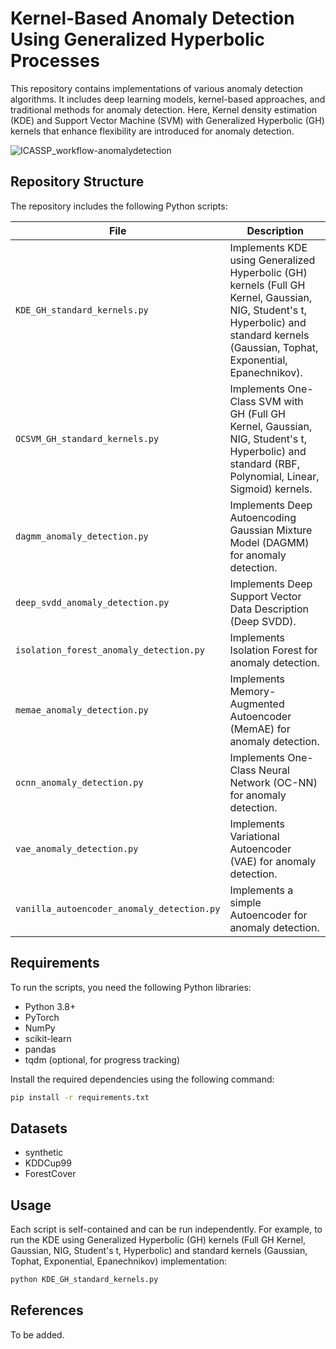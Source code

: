 # Kernel-Based Anomaly Detection Using Generalized Hyperbolic Processes

This repository contains implementations of various anomaly detection algorithms. It includes deep learning models, kernel-based approaches, and traditional methods for anomaly detection. Here, Kernel density estimation (KDE) and Support Vector Machine (SVM) with Generalized Hyperbolic (GH) kernels that enhance flexibility are introduced for anomaly detection.

![ICASSP_workflow-anomalydetection](https://github.com/user-attachments/assets/14bce25d-8fed-4cf1-ba1e-59f7f2c0596d)

## **Repository Structure**
The repository includes the following Python scripts:

| File                               | Description                                                                 |
|------------------------------------|-----------------------------------------------------------------------------|
| `KDE_GH_standard_kernels.py`       | Implements KDE using Generalized Hyperbolic (GH) kernels (Full GH Kernel, Gaussian, NIG, Student's t, Hyperbolic) and standard kernels (Gaussian, Tophat, Exponential, Epanechnikov). |
| `OCSVM_GH_standard_kernels.py`     | Implements One-Class SVM with GH (Full GH Kernel, Gaussian, NIG, Student's t, Hyperbolic) and standard (RBF, Polynomial, Linear, Sigmoid) kernels.                     |
| `dagmm_anomaly_detection.py`       | Implements Deep Autoencoding Gaussian Mixture Model (DAGMM) for anomaly detection. |
| `deep_svdd_anomaly_detection.py`   | Implements Deep Support Vector Data Description (Deep SVDD).               |
| `isolation_forest_anomaly_detection.py` | Implements Isolation Forest for anomaly detection.                     |
| `memae_anomaly_detection.py`       | Implements Memory-Augmented Autoencoder (MemAE) for anomaly detection.     |
| `ocnn_anomaly_detection.py`        | Implements One-Class Neural Network (OC-NN) for anomaly detection.         |
| `vae_anomaly_detection.py`         | Implements Variational Autoencoder (VAE) for anomaly detection.            |
| `vanilla_autoencoder_anomaly_detection.py` | Implements a simple Autoencoder for anomaly detection.                   |

## **Requirements**

To run the scripts, you need the following Python libraries:

- Python 3.8+
- PyTorch
- NumPy
- scikit-learn
- pandas
- tqdm (optional, for progress tracking)

Install the required dependencies using the following command:

```bash
pip install -r requirements.txt
```

## **Datasets**
- synthetic
- KDDCup99
- ForestCover

## **Usage**

Each script is self-contained and can be run independently. For example, to run the KDE using Generalized Hyperbolic (GH) kernels (Full GH Kernel, Gaussian, NIG, Student's t, Hyperbolic) and standard kernels (Gaussian, Tophat, Exponential, Epanechnikov) implementation:

```bash
python KDE_GH_standard_kernels.py
```

## **References**
To be added.


